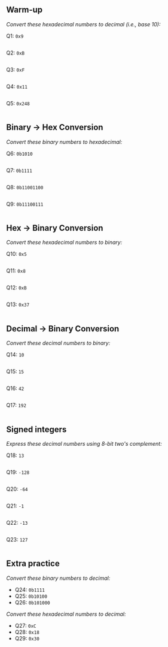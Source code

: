## Warm-up 
_Convert these hexadecimal numbers to decimal (i.e., base 10):_

Q1: `0x9`
```

```

Q2: `0xB`
```

```

Q3: `0xF`
```

```

Q4: `0x11`
```

```

Q5: `0x248`
```

```

<div style="page-break-after: always;"></div>

## Binary -> Hex Conversion
_Convert these binary numbers to hexadecimal:_ 

Q6: `0b1010`
```

```

Q7: `0b1111`
```

```

Q8: `0b11001100`
```

```

Q9: `0b11100111`
```

```

<div style="page-break-after: always;"></div>

## Hex -> Binary Conversion
_Convert these hexadecimal numbers to binary:_

Q10: `0x5`
```

```

Q11: `0x8`
```

```

Q12: `0xB`
```

```

Q13: `0x37`
```

```

<div style="page-break-after: always;"></div>

## Decimal -> Binary Conversion
_Convert these decimal numbers to binary:_

Q14: `10`
```

```

Q15: `15`
```

```

Q16: `42`
```

```

Q17: `192`
```

```

<div style="page-break-after: always;"></div>

## Signed integers
_Express these decimal numbers using 8-bit two's complement:_

Q18: `13`
```

```

Q19: `-128`
```

```

Q20: `-64`
```

```

Q21: `-1`
```

```

Q22: `-13`
```

```

Q23: `127`
```

```

<div style="page-break-after: always;"></div>

## Extra practice
_Convert these binary numbers to decimal:_
* Q24: `0b1111`
* Q25: `0b10100`
* Q26: `0b101000`

_Convert these hexadecimal numbers to decimal:_
* Q27: `0xC`
* Q28: `0x18`
* Q29: `0x30`